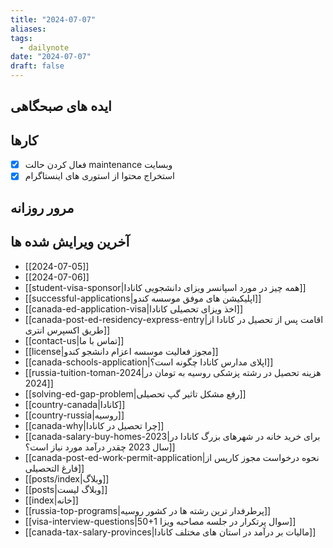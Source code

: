 ```yaml
---
title: "2024-07-07"
aliases: 
tags:
  - dailynote
date: "2024-07-07"
draft: false
---
```


## ایده های صبحگاهی


## کارها

- [x] فعال کردن حالت maintenance وبسایت
- [x] استخراج محتوا از استوری های اینستاگرام 

## مرور روزانه



## آخرین ویرایش شده ها
- [[2024-07-05]]
- [[2024-07-06]]
- [[student-visa-sponsor|همه چیز در مورد اسپانسر ویزای دانشجویی کانادا]]
- [[successful-applications|اپلیکیشن های موفق موسسه کندو]]
- [[canada-ed-application-visa|اخذ ویزای تحصیلی کانادا]]
- [[canada-post-ed-residency-express-entry|اقامت پس از تحصیل در کانادا از طریق اکسپرس انتری]]
- [[contact-us|تماس با ما]]
- [[license|مجوز فعالیت موسسه اعزام دانشجو کندو]]
- [[canada-schools-application|اپلای مدارس کانادا چگونه است؟]]
- [[russia-tuition-toman-2024|هزینه تحصیل در رشته پزشکی روسیه به تومان در 2024]]
- [[solving-ed-gap-problem|رفع مشکل تاثیر گپ تحصیلی]]
- [[country-canada|کانادا]]
- [[country-russia|روسیه]]
- [[canada-why|چرا تحصیل در کانادا]]
- [[canada-salary-buy-homes-2023|برای خرید خانه در شهرهای بزرگ کانادا در سال 2023 چقدر درآمد مورد نیاز است؟]]
- [[canada-post-ed-work-permit-application|نحوه درخواست مجوز کارپس از فارغ التحصيلی]]
- [[posts/index|وبلاگ]]
- [[posts|وبلاگ لیست]]
- [[index|خانه]]
- [[russia-top-programs|پرطرفدار ترین رشته ها در کشور روسیه]]
- [[visa-interview-questions|50+1 سوال پرتکرار در جلسه مصاحبه ویزا]]
- [[canada-tax-salary-provinces|مالیات بر درآمد در استان های مختلف کانادا]]

